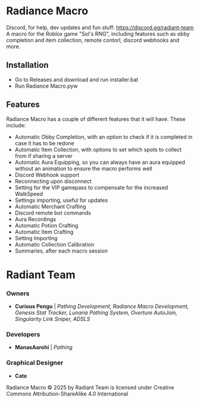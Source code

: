 # Radiance Macro
Discord, for help, dev updates and fun stuff: https://discord.gg/radiant-team
 A macro for the Roblox game "Sol's RNG", including features such as obby completion and item collection, remote contorl, discord webhooks and more.
 
## Installation
  - Go to Releases and download and run installer.bat
  - Run Radiance Macro.pyw

## Features
Radiance Macro has a couple of different features that it will have. These include:
 - Automatic Obby Completion, with an option to check if it is completed in case it has to be redone
 - Automatic Item Collection, with options to set which spots to collect from if sharing a server
 - Automatic Aura Equipping, so you can always have an aura equipped without an animation to ensure the macro performs well
 - Discord Webhook support
 - Reconnecting upon disconnect
 - Setting for the VIP gamepass to compensate for the increased WalkSpeed
 - Settings importing, useful for updates
 - Automatic Merchant Crafting
 - Discord remote bot commands
 - Aura Recordings
 - Automatic Potion Crafting
 - Automatic Item Crafting
 - Setting Importing
 - Automatic Collection Calibration
 - Summaries, after each macro session

# Radiant Team
### Owners
- **Curious Pengu** | _Pathing Development, Radiance Macro Development, Genesis Stat Tracker, Lunaria Pathing System, Overture AutoJoin, Singularity Link Sniper, ADSLS_
### Developers
- **ManasAarohi** | _Pathing_
### Graphical Designer
- **Cate**

Radiance Macro © 2025 by Radiant Team is licensed under Creative Commons Attribution-ShareAlike 4.0 International 
